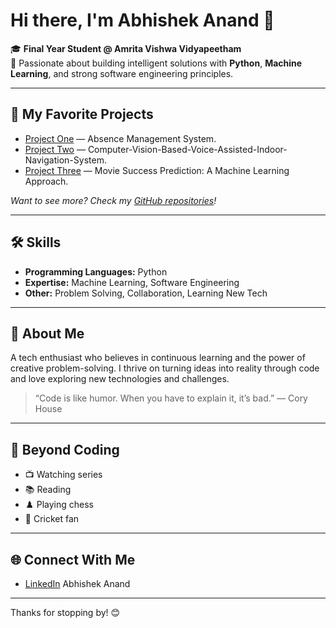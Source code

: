 # Hi there, I'm Abhishek Anand 👋

🎓 **Final Year Student @ Amrita Vishwa Vidyapeetham**  
🔭 Passionate about building intelligent solutions with **Python**, **Machine Learning**, and strong software engineering principles.

---

## 🚀 My Favorite Projects

- [Project One](https://github.com/anaswara11/attendance-management-system-angular) — Absence Management System.
- [Project Two](https://github.com/abhishekanand0811/Computer-Vision-Based-Voice-Assisted-Indoor-Navigation-System) — Computer-Vision-Based-Voice-Assisted-Indoor-Navigation-System.
- [Project Three](https://github.com/abhishekanand0811/-Movie-Success-Prediction-A-Machine-Learning-Approach) — Movie Success Prediction: A Machine Learning Approach.

*Want to see more? Check my [GitHub repositories](https://github.com/abhishekanand0811?tab=repositories)!*

---

## 🛠️ Skills

- **Programming Languages:** Python  
- **Expertise:** Machine Learning, Software Engineering  
- **Other:** Problem Solving, Collaboration, Learning New Tech

---

## 📝 About Me

A tech enthusiast who believes in continuous learning and the power of creative problem-solving. I thrive on turning ideas into reality through code and love exploring new technologies and challenges.

> “Code is like humor. When you have to explain it, it’s bad.” — Cory House

---

## 🎯 Beyond Coding

- 📺 Watching series
- 📚 Reading
- ♟️ Playing chess
- 🏏 Cricket fan

---

## 🌐 Connect With Me


- [LinkedIn](https://www.linkedin.com/in/abhishek-anand-a9379b272/) Abhishek Anand


---

Thanks for stopping by! 😊
